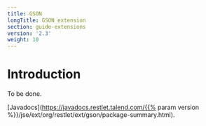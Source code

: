 ```yaml
---
title: GSON
longTitle: GSON extension
section: guide-extensions
version: '2.3'
weight: 10
---
```

# Introduction

To be done.

[Javadocs](https://javadocs.restlet.talend.com/{{% param version %}}/jse/ext/org/restlet/ext/gson/package-summary.html).
